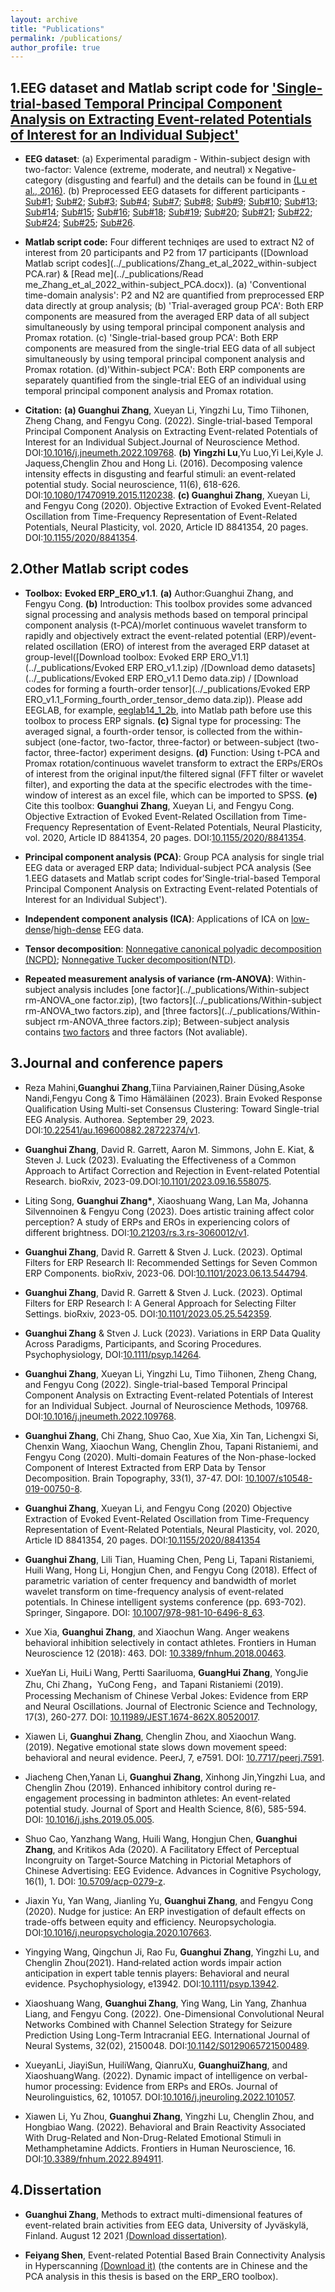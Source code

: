 ```yaml
---
layout: archive
title: "Publications"
permalink: /publications/
author_profile: true
---
```

1.EEG dataset  and Matlab script code for ['Single-trial-based Temporal Principal Component Analysis on Extracting Event-related Potentials of Interest for an Individual Subject'](https://doi.org/10.1016/j.jneumeth.2022.109768)
------   

* **EEG dataset**: (a) Experimental paradigm - Within-subject design with two-factor: Valence (extreme, moderate, and neutral) x Negative-category (disgusting and fearful) and the details can be found in [(Lu et al., 2016)](https://doi.org/10.1080/17470919.2015.1120238). (b) Preprocessed EEG datasets for different participants - [Sub#1](../_publications/Zhang_et_al_2022_Sub1.rar); [Sub#2](../_publications/Zhang_et_al_2022_Sub2.rar); [Sub#3](../_publications/Zhang_et_al_2022_Sub3.rar);  [Sub#4](../_publications/Zhang_et_al_2022_Sub4.rar); [Sub#7](../_publications/Zhang_et_al_2022_Sub5.rar); [Sub#8](../_publications/Zhang_et_al_2022_Sub6.rar); [Sub#9](../_publications/Zhang_et_al_2022_Sub7.rar); [Sub#10](../_publications/Zhang_et_al_2022_Sub8.rar); [Sub#13](../_publications/Zhang_et_al_2022_Sub9.rar); [Sub#14](../_publications/Zhang_et_al_2022_Sub10.rar); [Sub#15](../_publications/Zhang_et_al_2022_Sub11.rar); [Sub#16](../_publications/Zhang_et_al_2022_Sub12.rar); 
[Sub#18](../_publications/Zhang_et_al_2022_Sub13.rar); [Sub#19](../_publications/Zhang_et_al_2022_Sub14.rar); [Sub#20](../_publications/Zhang_et_al_2022_Sub15.rar); [Sub#21](../_publications/Zhang_et_al_2022_Sub16.rar); [Sub#22](../_publications/Zhang_et_al_2022_Sub17.rar); [Sub#24](../_publications/Zhang_et_al_2022_Sub18.rar); [Sub#25](../_publications/Zhang_et_al_2022_Sub19.rar); [Sub#26](../_publications/Zhang_et_al_2022_Sub20.rar).

* **Matlab script code:** Four different techniqes are used to extract N2 of interest from 20 participants and P2 from 17 participants ([Download Matlab script codes](../_publications/Zhang_et_al_2022_within-subject PCA.rar) & [Read me](../_publications/Read me_Zhang_et_al_2022_within-subject_PCA.docx)). (a) 'Conventional time-domain analysis': P2 and N2 are quantified from preprocessed ERP data directly at group analysis; (b) 'Trial-averaged group PCA': Both ERP components are measured from the averaged ERP data of all subject simultaneously by using temporal principal component analysis and Promax rotation. 
(c) 'Single-trial-based group PCA': Both ERP components are measured from the single-trial EEG data of all subject simultaneously by using temporal principal component analysis and Promax rotation.
(d)'Within-subject PCA': Both ERP components are separately quantified from the single-trial EEG of  an individual using temporal principal component analysis and Promax rotation. 

* **Citation:**  **(a) Guanghui Zhang**, Xueyan Li, Yingzhi Lu, Timo Tiihonen, Zheng Chang, and Fengyu Cong. (2022). Single-trial-based Temporal Principal Component Analysis on Extracting Event-related Potentials of Interest for an Individual Subject.Journal of Neuroscience Method. DOI:[10.1016/j.jneumeth.2022.109768](https://doi.org/10.1016/j.jneumeth.2022.109768). **(b) Yingzhi Lu**,Yu Luo,Yi Lei,Kyle J. Jaquess,Chenglin Zhou   and Hong Li. (2016). Decomposing valence intensity effects in disgusting and fearful stimuli: an event-related potential study. Social neuroscience, 11(6), 618-626. DOI:[10.1080/17470919.2015.1120238](https://doi.org/10.1080/17470919.2015.1120238). **(c) Guanghui Zhang**, Xueyan Li, and Fengyu Cong (2020). Objective Extraction of Evoked Event-Related Oscillation from Time-Frequency Representation of Event-Related Potentials, Neural Plasticity, vol. 2020, Article ID 8841354, 20 pages. DOI:[10.1155/2020/8841354](https://doi.org/10.1155/2020/8841354). 


2.Other Matlab script codes
------   
* **Toolbox:** **Evoked ERP_ERO_v1.1**. **(a)** Author:Guanghui Zhang, and Fengyu Cong. **(b)** Introduction: This toolbox provides some advanced signal processing and analysis methods based on temporal principal component analysis (t-PCA)/morlet continuous wavelet transform to rapidly and objectively extract the event-related potential (ERP)/event-related oscillation (ERO) of interest from the averaged ERP dataset at group-level([Download toolbox: Evoked ERP ERO_V1.1](../_publications/Evoked ERP ERO_v1.1.zip) /[Download demo datasets](../_publications/Evoked ERP ERO_v1.1 Demo data.zip) / [Download codes for forming a fourth-order tensor](../_publications/Evoked ERP ERO_v1.1_Forming_fourth_order_tensor_demo data.zip)). Please add EEGLAB, for example, [eeglab14_1_2b](../_publications/eeglab14_1_2b.zip), into Matlab path before use this toolbox to process ERP signals. **(c)** Signal type for processing: The averaged signal, a fourth-order tensor, is collected from the within-subject (one-factor, two-factor, three-factor) or between-subject (two-factor, three-factor) experiment designs.  **(d)** Function: Using t-PCA and Promax rotation/continuous wavelet transform to extract the ERPs/EROs of interest from the original input/the filtered signal (FFT filter or wavelet filter), and exporting the data at the specific electrodes with the time-window of interest as an excel file, which can be imported to SPSS. **(e)** Cite this toolbox:  **Guanghui Zhang**, Xueyan Li, and Fengyu Cong. Objective Extraction of Evoked Event-Related Oscillation from Time-Frequency Representation of Event-Related Potentials, Neural Plasticity, vol. 2020, Article ID 8841354, 20 pages. DOI:[10.1155/2020/8841354](https://doi.org/10.1155/2020/8841354).


* **Principal component analysis (PCA)**: Group PCA analysis for single trial EEG data or averaged ERP data; Individual-subject PCA analysis (See 1.EEG datasets  and Matlab script codes for'Single-trial-based Temporal Principal Component Analysis on Extracting Event-related Potentials of Interest for an Individual Subject').

* **Independent component analysis (ICA)**: Applications of ICA on [low-dense](../_publications/WaveletFilter-ICA_ERP_lowDenseEEG_20160513.rar)/[high-dense](../_publications/WaveletFilter-ICA_ERP_highDenseEEG.zip) EEG data.

* **Tensor decomposition**: [Nonnegative canonical polyadic decomposition (NCPD)](../_publications/NTF_CP_ERP-Tensor-TFR_2018.rar); [Nonnegative Tucker decomposition(NTD)](../_publications/NTF_Tucker_ERP-Tensor-TFR_2018.rar).

* **Repeated  measurement analysis of variance (rm-ANOVA)**: Within-subject analysis includes [one factor](../_publications/Within-subject rm-ANOVA_one factor.zip), [two factors](../_publications/Within-subject rm-ANOVA_two factors.zip), and [three factors](../_publications/Within-subject rm-ANOVA_three factors.zip); Between-subject analysis contains [two factors](../_publications/Between-subject_twofactors.zip) and three factors (Not avaliable).






3.Journal  and conference papers
------

* Reza Mahini,**Guanghui Zhang**,Tiina Parviainen,Rainer Düsing,Asoke Nandi,Fengyu Cong & Timo Hämäläinen (2023).  Brain Evoked Response Qualification Using Multi-set Consensus Clustering: Toward Single-trial EEG Analysis. Authorea. September 29, 2023. DOI:[10.22541/au.169600882.28722374/v1](10.22541/au.169600882.28722374/v1).

* **Guanghui Zhang**, David R. Garrett, Aaron M. Simmons, John E. Kiat,  & Steven J. Luck (2023). Evaluating the Effectiveness of a Common Approach to Artifact Correction and Rejection in Event-related Potential Research. bioRxiv, 2023-09.DOI:[10.1101/2023.09.16.558075]( https://doi.org/10.1101/2023.09.16.558075).


* Liting Song, **Guanghui Zhang\***, Xiaoshuang Wang, Lan Ma, Johanna Silvennoinen & Fengyu Cong (2023). Does artistic training affect color perception? A study of ERPs and EROs in experiencing colors of different brightness. DOI:[10.21203/rs.3.rs-3060012/v1](https://doi.org/10.21203/rs.3.rs-3060012/v1).
  
* **Guanghui Zhang**, David R. Garrett & Stven J. Luck. (2023). Optimal Filters for ERP Research II: Recommended Settings for Seven Common ERP Components. bioRxiv, 2023-06. DOI:[10.1101/2023.06.13.544794](https://doi.org/10.1101/2023.06.13.544794).
  
* **Guanghui Zhang**, David R. Garrett & Stven J. Luck. (2023). Optimal Filters for ERP Research I: A General Approach for Selecting Filter Settings. bioRxiv, 2023-05. DOI:[10.1101/2023.05.25.542359](https://doi.org/10.1101/2023.05.25.542359).
  
* **Guanghui Zhang** & Stven J. Luck (2023). Variations in ERP Data Quality Across Paradigms, Participants, and Scoring Procedures. Psychophysiology, DOI:[10.1111/psyp.14264](https://doi.org/10.1111/psyp.14264).

* **Guanghui Zhang**, Xueyan Li, Yingzhi Lu, Timo Tiihonen, Zheng Chang, and Fengyu Cong (2022). Single-trial-based Temporal Principal Component Analysis on Extracting Event-related Potentials of Interest for an Individual Subject.  Journal of Neuroscience Methods, 109768. DOI:[10.1016/j.jneumeth.2022.109768](https://doi.org/10.1016/j.jneumeth.2022.109768).


* **Guanghui Zhang**, Chi Zhang, Shuo Cao, Xue Xia, Xin Tan, Lichengxi Si, Chenxin Wang, Xiaochun Wang, Chenglin Zhou, Tapani Ristaniemi, and Fengyu Cong (2020). Multi-domain Features of the Non-phase-locked Component of Interest Extracted from ERP Data by Tensor Decomposition. Brain Topography, 33(1), 37-47. DOI: [10.1007/s10548-019-00750-8](https://doi.org/10.1007/s10548-019-00750-8).

* **Guanghui Zhang**, Xueyan Li, and Fengyu Cong (2020) Objective Extraction of Evoked Event-Related Oscillation from Time-Frequency Representation of Event-Related Potentials, Neural Plasticity, vol. 2020, Article ID 8841354, 20 pages. DOI:[10.1155/2020/8841354](https://doi.org/10.1155/2020/8841354)
* **Guanghui Zhang**, Lili Tian, Huaming Chen, Peng Li, Tapani Ristaniemi, Huili Wang, Hong Li, Hongjun Chen, and Fengyu Cong (2018). Effect of parametric variation of center frequency and bandwidth of morlet wavelet transform on time-frequency analysis of event-related potentials. In Chinese intelligent systems conference (pp. 693-702). Springer, Singapore. DOI: [10.1007/978-981-10-6496-8_63](https://doi.org/10.1007/978-981-10-6496-8_63).

* Xue Xia, **Guanghui Zhang**, and Xiaochun Wang. Anger weakens behavioral inhibition selectively in contact athletes. Frontiers in Human Neuroscience 12 (2018): 463. DOI: [10.3389/fnhum.2018.00463](https://doi.org/10.3389/fnhum.2018.00463).

* XueYan Li, HuiLi Wang, Pertti Saariluoma, **GuangHui Zhang**, YongJie Zhu, Chi Zhang，YuCong Feng，and Tapani Ristaniemi (2019). Processing Mechanism of Chinese Verbal Jokes: Evidence from ERP and Neural Oscillations. Journal of Electronic Science and Technology, 17(3), 260-277. DOI: [10.11989/JEST.1674-862X.80520017](https://doi.org/10.11989/JEST.1674-862X.80520017).

* Xiawen Li, **Guanghui Zhang**, Chenglin Zhou, and Xiaochun Wang. (2019). Negative emotional state slows down movement speed: behavioral and neural evidence. PeerJ, 7, e7591. DOI: [10.7717/peerj.7591](https://doi.org/10.7717/peerj.7591).

* Jiacheng Chen,Yanan Li, **Guanghui Zhang**, Xinhong Jin,Yingzhi Lua, and Chenglin Zhou (2019). Enhanced inhibitory control during re-engagement processing in badminton athletes: An event-related potential study. Journal of Sport and Health Science, 8(6), 585-594. DOI: [10.1016/j.jshs.2019.05.005](https://doi.org/10.1016/j.jshs.2019.05.005).

*  Shuo Cao, Yanzhang Wang, Huili Wang, Hongjun Chen, **Guanghui Zhang**, and Kritikos Ada (2020). A Facilitatory Effect of Perceptual Incongruity on Target-Source Matching in Pictorial Metaphors of Chinese Advertising: EEG Evidence. Advances in Cognitive Psychology, 16(1), 1. DOI: [10.5709/acp-0279-z](https://doi.org/10.5709/acp-0279-z).

* Jiaxin Yu, Yan Wang, Jianling Yu, **Guanghui Zhang**, and Fengyu Cong (2020). Nudge for justice: An ERP investigation of default effects on trade-offs between equity and efficiency. Neuropsychologia. DOI:[10.1016/j.neuropsychologia.2020.107663](https://doi.org/10.1016/j.neuropsychologia.2020.107663).


* Yingying Wang, Qingchun Ji, Rao Fu, **Guanghui Zhang**, Yingzhi Lu,  and Chenglin Zhou(2021). Hand‐related action words impair action anticipation in expert table tennis players: Behavioral and neural evidence. Psychophysiology, e13942.  DOI:[10.1111/psyp.13942](https://doi.org/10.1111/psyp.13942).

* Xiaoshuang Wang, **Guanghui Zhang**, Ying Wang, Lin Yang, Zhanhua Liang, and Fengyu Cong. (2022). One-Dimensional Convolutional Neural Networks Combined with Channel Selection Strategy for Seizure Prediction Using Long-Term Intracranial EEG. International Journal of Neural Systems, 32(02), 2150048.  DOI:[10.1142/S0129065721500489](https://doi.org/10.1142/S0129065721500489).

* XueyanLi, JiayiSun, HuiliWang, QianruXu, **GuanghuiZhang**, and XiaoshuangWang. (2022). Dynamic impact of intelligence on verbal-humor processing: Evidence from ERPs and EROs. Journal of Neurolinguistics, 62, 101057.  DOI:[10.1016/j.jneuroling.2022.101057](https://doi.org/10.1016/j.jneuroling.2022.101057).

* Xiawen Li, Yu Zhou, **Guanghui Zhang**, Yingzhi Lu, Chenglin Zhou, and Hongbiao Wang. (2022). Behavioral and Brain Reactivity Associated With Drug-Related and Non-Drug-Related Emotional Stimuli in Methamphetamine Addicts. Frontiers in Human Neuroscience, 16. DOI:[10.3389/fnhum.2022.894911](https://doi.org/10.3389/fnhum.2022.894911).


4.Dissertation
------
* **Guanghui Zhang**, Methods to extract multi-dimensional features of event-related brain activities from EEG data, University of Jyväskylä, Finland. August 12 2021 [(Download dissertation)](https://jyx.jyu.fi/handle/123456789/76955#).

* **Feiyang Shen**, Event-related Potential Based Brain Connectivity Analysis in Hyperscanning [(Download it)](../_publications/ShenFeiYang-BachelorThesis-2021-June.pdf) (the contents are in Chinese and the PCA analysis in this thesis is based on the ERP_ERO toolbox).


